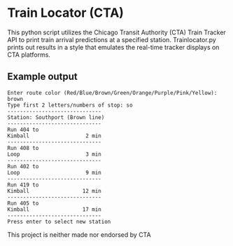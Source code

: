 # Train Locator (CTA)

This python script utilizes the Chicago Transit Authority (CTA) Train Tracker API to print train arrival predictions at a specified station. Trainlocator.py prints out results in a style that emulates the real-time tracker displays on CTA platforms. 

## Example output

	Enter route color (Red/Blue/Brown/Green/Orange/Purple/Pink/Yellow): brown
	Type first 2 letters/numbers of stop: so
	------------------------------
	Station: Southport (Brown line)
	------------------------------
	Run 404 to 
	Kimball                  2 min
	------------------------------
	Run 408 to 
	Loop                     3 min
	------------------------------
	Run 402 to 
	Loop                     9 min
	------------------------------
	Run 419 to 
	Kimball                 12 min
	------------------------------
	Run 405 to 
	Kimball                 17 min
	------------------------------
	Press enter to select new station




This project is neither made nor endorsed by CTA
